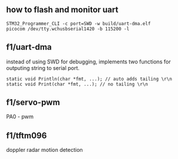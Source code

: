
## how to flash and monitor uart
```
STM32_Programmer_CLI -c port=SWD -w build/uart-dma.elf
picocom /dev/tty.wchusbserial1420 -b 115200 -l
```


## f1/uart-dma

instead of using SWD for debugging, implements two functions for outputing string to serial port.
```
static void Println(char *fmt, ...); // auto adds tailing \r\n
static void Print(char *fmt, ...); // no tailing \r\n
```

## f1/servo-pwm
PA0 - pwm


## f1/tftm096
doppler radar motion detection
